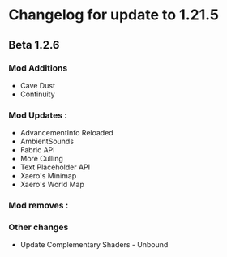 # Changelog for update to 1.21.5

## Beta 1.2.6

### Mod Additions
- Cave Dust
- Continuity

### Mod Updates :
- AdvancementInfo Reloaded
- AmbientSounds
- Fabric API
- More Culling
- Text Placeholder API
- Xaero's Minimap
- Xaero's World Map

### Mod removes :


### Other changes
- Update Complementary Shaders - Unbound
